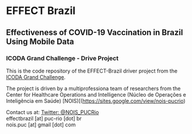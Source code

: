 # EFFECT Brazil
## Effectiveness of COVID-19 Vaccination in Brazil Using Mobile Data

### ICODA Grand Challenge - Drive Project

This is the code repository of the EFFECT-Brazil driver project from the [ICODA Grand Challenge](https://icoda-research.org/project/dp-effect-brazil/).

The project is driven by a multiprofessiona team of researchers from the Center for Healthcare Operations and Intelligence (Núcleo de Operações e Inteligência em Saúde) [NOIS)[(https://sites.google.com/view/nois-pucrio)

Contact us at: 
[Twitter: @NOIS_PUCRio](https://twitter.com/NOIS_PUCRio)  
effectbrazil [at] puc-rio [dot] br  
nois.puc [at] gmail [dot] com
